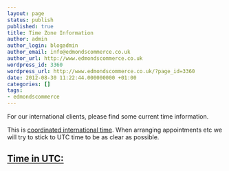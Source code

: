 ```yaml
---
layout: page
status: publish
published: true
title: Time Zone Information
author: admin
author_login: blogadmin
author_email: info@edmondscommerce.co.uk
author_url: http://www.edmondscommerce.co.uk
wordpress_id: 3360
wordpress_url: http://www.edmondscommerce.co.uk/?page_id=3360
date: 2012-08-30 11:22:44.000000000 +01:00
categories: []
tags:
- edmondscommerce
---
```

For our international clients, please find some current time information.

This is <a href="http://en.wikipedia.org/wiki/Coordinated_Universal_Time" title="Wikipedia - UTC" target="_blank">coordinated international time</a>. When arranging appointments etc we will try to stick to UTC time to be as clear as possible.



<h2><a href="http://time.is/UTC" id="time_is_link">Time in UTC:</a></h2>

<span id="UTC_za00" style="font-size:36px"></span>
<script src="http://widget.time.is/en_gb.js"></script>
<script>
time_is_widget.init({UTC_za00:{template:"TIME<br/>DATE", date_format:"dayname, monthname dnum, year"}});
</script>
